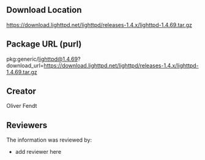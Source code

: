 ## Download Location

https://download.lighttpd.net/lighttpd/releases-1.4.x/lighttpd-1.4.69.tar.gz

## Package URL (purl)

pkg:generic/lighttpd@1.4.69?download_url=https://download.lighttpd.net/lighttpd/releases-1.4.x/lighttpd-1.4.69.tar.gz

## Creator

Oliver Fendt

## Reviewers

The information was reviewed by:

* add reviewer here
